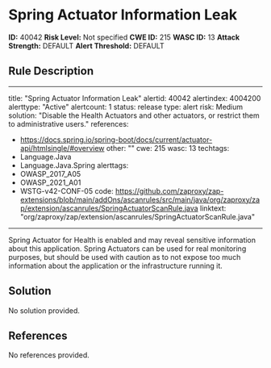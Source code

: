 
# Spring Actuator Information Leak

**ID:** 40042
**Risk Level:** Not specified
**CWE ID:** 215
**WASC ID:** 13
**Attack Strength:** DEFAULT
**Alert Threshold:** DEFAULT

## Rule Description
---
title: "Spring Actuator Information Leak"
alertid: 40042
alertindex: 4004200
alerttype: "Active"
alertcount: 1
status: release
type: alert
risk: Medium
solution: "Disable the Health Actuators and other actuators, or restrict them to administrative users."
references:
   - https://docs.spring.io/spring-boot/docs/current/actuator-api/htmlsingle/#overview
other: ""
cwe: 215
wasc: 13
techtags: 
  - Language.Java
  - Language.Java.Spring
alerttags: 
  - OWASP_2017_A05
  - OWASP_2021_A01
  - WSTG-v42-CONF-05
code: https://github.com/zaproxy/zap-extensions/blob/main/addOns/ascanrules/src/main/java/org/zaproxy/zap/extension/ascanrules/SpringActuatorScanRule.java
linktext: "org/zaproxy/zap/extension/ascanrules/SpringActuatorScanRule.java"
---
Spring Actuator for Health is enabled and may reveal sensitive information about this application. Spring Actuators can be used for real monitoring purposes, but should be used with caution as to not expose too much information about the application or the infrastructure running it.


## Solution
No solution provided.

## References
No references provided.

